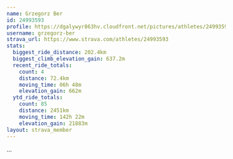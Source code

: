 ```yaml
---
name: Grzegorz Ber
id: 24993593
profile: https://dgalywyr863hv.cloudfront.net/pictures/athletes/24993593/7453165/11/large.jpg
username: grzegorz-ber
strava_url: https://www.strava.com/athletes/24993593
stats:
  biggest_ride_distance: 202.4km
  biggest_climb_elevation_gain: 637.2m
  recent_ride_totals:
    count: 4
    distance: 72.4km
    moving_time: 06h 48m
    elevation_gain: 662m
  ytd_ride_totals:
    count: 85
    distance: 2451km
    moving_time: 142h 22m
    elevation_gain: 21883m
layout: strava_member
--- 
```

...
